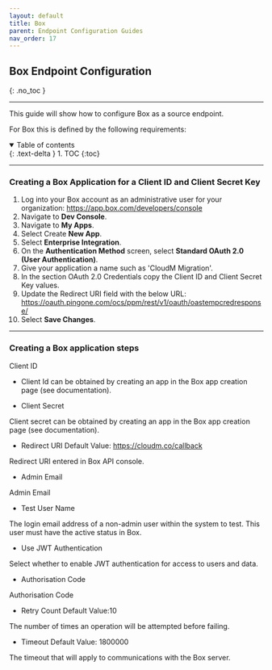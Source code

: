 ```yaml
---
layout: default
title: Box
parent: Endpoint Configuration Guides
nav_order: 17
---
```


## Box Endpoint Configuration
{: .no_toc }

---

This guide will show how to configure Box as a source endpoint. 

For Box this is defined by the following requirements:

<a name="top"></a>
<details open markdown="block">
  <summary>
    Table of contents
  </summary>
  {: .text-delta }
1. TOC
{:toc}
</details>

---

### Creating a Box Application for a Client ID and Client Secret Key

1. Log into your Box account as an administrative user for your organization: https://app.box.com/developers/console
2. Navigate to **Dev Console**.
3. Navigate to **My Apps**.
4. Select Create **New App**.
5. Select **Enterprise Integration**.
6. On the **Authentication Method** screen, select **Standard OAuth 2.0 (User Authentication)**.
7. Give your application a name such as 'CloudM Migration'.
8. In the section OAuth 2.0 Credentials copy the Client ID and Client Secret Key values.
9. Update the Redirect URI field with the below URL: https://oauth.pingone.com/ocs/ppm/rest/v1/oauth/oastempcredresponse/
10. Select **Save Changes**. 

---
### Creating a Box application steps 

Client ID

- Client Id can be obtained by creating an app in the Box app creation page (see documentation).

- Client Secret

Client secret can be obtained by creating an app in the Box app creation page (see documentation).

- Redirect URI
Default Value: https://cloudm.co/callback

Redirect URI entered in Box API console.

- Admin Email

Admin Email

- Test User Name

The login email address of a non-admin user within the system to test. This user must have the active status in Box.

- Use JWT Authentication

Select whether to enable JWT authentication for access to users and data.

- Authorisation Code

Authorisation Code

- Retry Count
Default Value:10

The number of times an operation will be attempted before failing.

- Timeout
Default Value: 1800000

The timeout that will apply to communications with the Box server.


